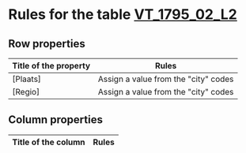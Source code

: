 # Rules for the table [VT_1795_02_L2](https://github.com/cgueret/DataDump/blob/master/xls-marked/VT_1795_02_L2_marked.xls?raw=true)
## Row properties
| Title of the property | Rules |
| --------------------- |:-----:|
| [Plaats] | Assign a value from the "city" codes |
| [Regio] | Assign a value from the "city" codes |
## Column properties
| Title of the column | Rules |
| --------------------- |:-----:|
